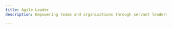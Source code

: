 ```yaml
---
title: Agile Leader
description: Empowering teams and organisations through servant leadership and agility.

---
```


